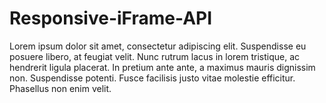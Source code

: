 # Responsive-iFrame-API
Lorem ipsum dolor sit amet, consectetur adipiscing elit. Suspendisse eu posuere libero, at feugiat velit. Nunc rutrum lacus in lorem tristique, ac hendrerit ligula placerat. In pretium ante ante, a maximus mauris dignissim non. Suspendisse potenti. Fusce facilisis justo vitae molestie efficitur. Phasellus non enim velit.